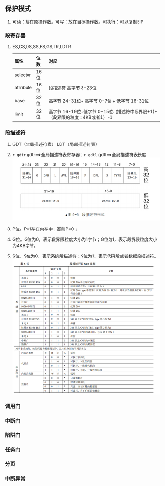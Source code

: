 ## 保护模式
1. 可读：放在原操作数。可写：放在目标操作数。可执行：可以复制EIP

### 段寄存器
1. ES,CS,DS,SS,FS,GS,TR,LDTR  

    属性 | 位数 | 对应
    ---| --- | --- 
    selector | 16位 | 
    atrribute | 16位 | 段描述符 高字节 8-23位
    base | 32位 | 高字节 24-31位+ 高字节 0-7位 + 低字节 16-31位
    limit | 32位 | 高字节 16-19位+低字节 0-15位. (描述符中段界限+1)*（段界限的粒度：4KB或者1）-1

### 段描述符
1. GDT（全局描述符表） LDT（局部描述符表）
2. `r gdtr` gdtr==>全局描述符表寄存器；`r gdtl` gdtl==>全局描述符表长度  
    ![](03_01.png)

3. P位。P=1存在内存中；否则P=0；
4. G位。G位为0，表示段界限粒度大小为1字节；G位为1，表示段界限粒度大小为4KB字节。
5. S位。S位为0，表示系统段描述符；S位为1，表示代码段或者数据段描述符。  
    ![](03_02.png)

### 调用门

### 中断门

### 陷阱门

### 任务门 


### 分页

### 中断异常

